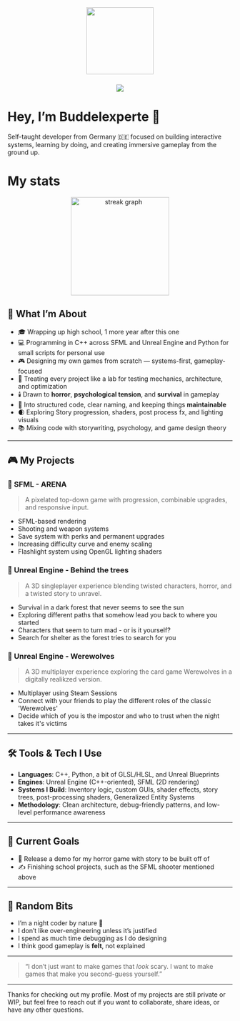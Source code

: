 <div align="center"> 
  <img height="150" src="https://cdn.discordapp.com/avatars/627126388717256714/3276b58caa608abdab27126a8f79576c.png?size=1024" /> 
</div>

###

<div align="center">
  <img src="https://visitor-badge.laobi.icu/badge?page_id=buddelexperte.profile" />
</div>

###

# Hey, I’m Buddelexperte 👋

Self-taught developer from Germany  🇩🇪  focused on building interactive systems, learning by doing, and creating immersive gameplay from the ground up.

# My stats

<div align="center"> 
  <img src="https://streak-stats.demolab.com?user=buddelexperte&locale=en&mode=daily&theme=dark&hide_border=false&border_radius=5&order=3" height="220" alt="streak graph" /> 
</div>

###
###
###

## 🧠 What I’m About

- 🎓 Wrapping up high school, 1 more year after this one
- 💻 Programming in C++ across SFML and Unreal Engine and Python for small scripts for personal use
- 🎮 Designing my own games from scratch — systems-first, gameplay-focused
- 🧪 Treating every project like a lab for testing mechanics, architecture, and optimization  
- 🕯️ Drawn to **horror**, **psychological tension**, and **survival** in gameplay  
- 🧩 Into structured code, clear naming, and keeping things **maintainable**  
- 🌒 Exploring Story progression, shaders, post process fx, and lighting visuals  
- 📚 Mixing code with storywriting, psychology, and game design theory  

---

## 🎮 My Projects

### 🔫 SFML - ARENA
> A pixelated top-down game with progression, combinable upgrades, and responsive input.

- SFML-based rendering
- Shooting and weapon systems
- Save system with perks and permanent upgrades
- Increasing difficulty curve and enemy scaling
- Flashlight system using OpenGL lighting shaders

### 🌲 Unreal Engine - Behind the trees
> A 3D singleplayer experience blending twisted characters, horror, and a twisted story to unravel.

- Survival in a dark forest that never seems to see the sun
- Exploring different paths that somehow lead you back to where you started
- Characters that seem to turn mad - or is it yourself?
- Search for shelter as the forest tries to search for you

### 🐺 Unreal Engine - Werewolves
> A 3D multiplayer experience exploring the card game Werewolves in a digitally realikzed version.

- Multiplayer using Steam Sessions
- Connect with your friends to play the different roles of the classic 'Werewolves'
- Decide which of you is the impostor and who to trust when the night takes it's victims

---

## 🛠️ Tools & Tech I Use

- **Languages**: C++, Python, a bit of GLSL/HLSL, and Unreal Blueprints
- **Engines**: Unreal Engine (C++-oriented), SFML (2D rendering)
- **Systems I Build**: Inventory logic, custom GUIs, shader effects, story trees, post-processing shaders, Generalized Entity Systems
- **Methodology**: Clean architecture, debug-friendly patterns, and low-level performance awareness

---

## 📌 Current Goals

- 🎯 Release a demo for my horror game with story to be built off of
- ✍️ Finishing school projects, such as the SFML shooter mentioned above

---

## 💭 Random Bits

- I’m a night coder by nature 🌙  
- I don’t like over-engineering unless it’s justified  
- I spend as much time debugging as I do designing  
- I think good gameplay is **felt**, not explained

---

> “I don’t just want to make games that *look* scary. I want to make games that make you second-guess yourself.”

---

Thanks for checking out my profile. Most of my projects are still private or WIP, but feel free to reach out if you want to collaborate, share ideas, or have any other questions.

